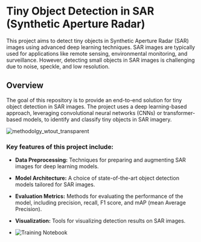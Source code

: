 # Tiny Object Detection in SAR (Synthetic Aperture Radar)

This project aims to detect tiny objects in Synthetic Aperture Radar (SAR) images using advanced deep learning techniques. SAR images are typically used for applications like remote sensing, environmental monitoring, and surveillance. However, detecting small objects in SAR images is challenging due to noise, speckle, and low resolution.

## Overview

The goal of this repository is to provide an end-to-end solution for tiny object detection in SAR images. The project uses a deep learning-based approach, leveraging convolutional neural networks (CNNs) or transformer-based models, to identify and classify tiny objects in SAR imagery.

![methodolgy_wtout_transparent](https://github.com/user-attachments/assets/78ab535a-94fc-4c9c-881a-44288d110f3a)

### Key features of this project include:

- **Data Preprocessing:** Techniques for preparing and augmenting SAR images for deep learning models.
- **Model Architecture:** A choice of state-of-the-art object detection models tailored for SAR images.
- **Evaluation Metrics:** Methods for evaluating the performance of the model, including precision, recall, F1 score, and mAP (mean Average Precision).
- **Visualization:** Tools for visualizing detection results on SAR images.

- ![Training Notebook](https://github.com/SK-Nemo/tiny-object-detection-in-SAR/blob/main/Using%20Mmdetection-3x-On-SARScope.ipynb)
